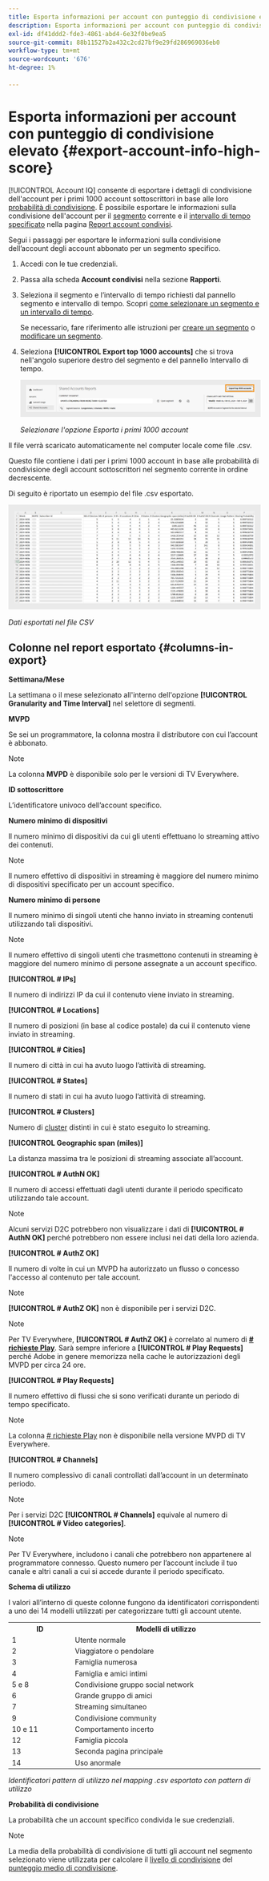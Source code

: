 ```yaml
---
title: Esporta informazioni per account con punteggio di condivisione elevato
description: Esporta informazioni per account con punteggio di condivisione elevato.
exl-id: df41ddd2-fde3-4861-abd4-6e32f0be9ea5
source-git-commit: 88b11527b2a432c2cd27bf9e29fd286969036eb0
workflow-type: tm+mt
source-wordcount: '676'
ht-degree: 1%

---
```


# Esporta informazioni per account con punteggio di condivisione elevato {#export-account-info-high-score}

[!UICONTROL Account IQ] consente di esportare i dettagli di condivisione dell&#39;account per i primi 1000 account sottoscrittori in base alle loro [probabilità di condivisione](/help/accountiq/product-concepts.md#account-sharing-probability-def). È possibile esportare le informazioni sulla condivisione dell&#39;account per il [segmento](/help/accountiq/product-concepts.md#segment-def) corrente e il [intervallo di tempo specificato](/help/accountiq/product-concepts.md#time-interval-def) nella pagina [Report account condivisi](/help/accountiq/shared-acc-reports.md).

Segui i passaggi per esportare le informazioni sulla condivisione dell’account degli account abbonato per un segmento specifico.

1. Accedi con le tue credenziali.
1. Passa alla scheda **Account condivisi** nella sezione **Rapporti**.
1. Seleziona il segmento e l’intervallo di tempo richiesti dal pannello segmento e intervallo di tempo. Scopri [come selezionare un segmento e un intervallo di tempo](segments-timeinterval.md).

   Se necessario, fare riferimento alle istruzioni per [creare un segmento](work-with-segments.md#create-new-segment) o [modificare un segmento](work-with-segments.md#edit-segment).

1. Seleziona **[!UICONTROL Export top 1000 accounts]** che si trova nell&#39;angolo superiore destro del segmento e del pannello Intervallo di tempo.

   ![Esporta i primi 1000 account](assets/export-top-1000-accounts.png)

   *Selezionare l&#39;opzione Esporta i primi 1000 account*

Il file verrà scaricato automaticamente nel computer locale come file .csv.

Questo file contiene i dati per i primi 1000 account in base alle probabilità di condivisione degli account sottoscrittori nel segmento corrente in ordine decrescente.

Di seguito è riportato un esempio del file .csv esportato.

![dati esportati nel file CSV](assets/exported-csv.png)

*Dati esportati nel file CSV*

## Colonne nel report esportato {#columns-in-export}

**Settimana/Mese**

La settimana o il mese selezionato all&#39;interno dell&#39;opzione **[!UICONTROL Granularity and Time Interval]** nel selettore di segmenti.

**MVPD**

Se sei un programmatore, la colonna mostra il distributore con cui l’account è abbonato.

>[!NOTE]
>
> La colonna **MVPD** è disponibile solo per le versioni di TV Everywhere.

**ID sottoscrittore**

L’identificatore univoco dell’account specifico.

**Numero minimo di dispositivi**

Il numero minimo di dispositivi da cui gli utenti effettuano lo streaming attivo dei contenuti.

>[!NOTE]
>
>Il numero effettivo di dispositivi in streaming è maggiore del numero minimo di dispositivi specificato per un account specifico.

**Numero minimo di persone**

Il numero minimo di singoli utenti che hanno inviato in streaming contenuti utilizzando tali dispositivi.

>[!NOTE]
>
>Il numero effettivo di singoli utenti che trasmettono contenuti in streaming è maggiore del numero minimo di persone assegnate a un account specifico.

**[!UICONTROL # IPs]**

Il numero di indirizzi IP da cui il contenuto viene inviato in streaming.

**[!UICONTROL # Locations]**

Il numero di posizioni (in base al codice postale) da cui il contenuto viene inviato in streaming.

**[!UICONTROL # Cities]**

Il numero di città in cui ha avuto luogo l’attività di streaming.

**[!UICONTROL # States]**

Il numero di stati in cui ha avuto luogo l’attività di streaming.

**[!UICONTROL # Clusters]**

Numero di [cluster](/help/accountiq/product-concepts.md#cluster-def) distinti in cui è stato eseguito lo streaming.

**[!UICONTROL Geographic span (miles)]**

La distanza massima tra le posizioni di streaming associate all’account.

**[!UICONTROL # AuthN OK]**

Il numero di accessi effettuati dagli utenti durante il periodo specificato utilizzando tale account.

>[!NOTE]
>
> Alcuni servizi D2C potrebbero non visualizzare i dati di **[!UICONTROL # AuthN OK]** perché potrebbero non essere inclusi nei dati della loro azienda.

**[!UICONTROL # AuthZ OK]**

Il numero di volte in cui un MVPD ha autorizzato un flusso o concesso l&#39;accesso al contenuto per tale account.

>[!NOTE]
>
>**[!UICONTROL # AuthZ OK]** non è disponibile per i servizi D2C.

>[!NOTE]
>
>Per TV Everywhere, **[!UICONTROL # AuthZ OK]** è correlato al numero di **[# richieste Play](/help/accountiq/product-concepts.md##play-requests-def)**. Sarà sempre inferiore a **[!UICONTROL # Play Requests]** perché Adobe in genere memorizza nella cache le autorizzazioni degli MVPD per circa 24 ore.


**[!UICONTROL # Play Requests]**

Il numero effettivo di flussi che si sono verificati durante un periodo di tempo specificato.

>[!NOTE]
>
>La colonna [# richieste Play](/help/accountiq/product-concepts.md##play-requests-def) non è disponibile nella versione MVPD di TV Everywhere.

**[!UICONTROL # Channels]**

Il numero complessivo di canali controllati dall’account in un determinato periodo.

>[!NOTE]
>
> Per i servizi D2C **[!UICONTROL # Channels]** equivale al numero di **[!UICONTROL # Video categories]**.

>[!NOTE]
>
>Per TV Everywhere, includono i canali che potrebbero non appartenere al programmatore connesso. Questo numero per l’account include il tuo canale e altri canali a cui si accede durante il periodo specificato.


**Schema di utilizzo**

I valori all’interno di queste colonne fungono da identificatori corrispondenti a uno dei 14 modelli utilizzati per categorizzare tutti gli account utente.

<table>
    <tbody>
      <tr>
        <th style="width:10%">ID</th>
        <th style="width:30%">Modelli di utilizzo</th>
      </tr>
      <tr>
        <td>1</td>
        <td>Utente normale</td>
      </tr>
      <tr>
        <td>2</td>
        <td>Viaggiatore o pendolare</td>
      </tr>
      <tr>
        <td>3</td>
        <td>Famiglia numerosa</td>
      </tr>
      <tr>
        <td>4</td>
        <td>Famiglia e amici intimi</td>
      </tr>
      </tr>
         <td>5 e 8</td>
         <td>Condivisione gruppo social network</td>
      </tr>
      </tr>
         <td>6</td>
         <td>Grande gruppo di amici</td>
      </tr>
      </tr>
         <td>7</td>
         <td>Streaming simultaneo</td>
      </tr>
      </tr>
         <td>9</td>
         <td>Condivisione community</td>
      </tr>
      </tr>
         <td>10 e 11</td>
         <td>Comportamento incerto</td>
      </tr>
      </tr>
         <td>12</td>
         <td>Famiglia piccola</td>
      </tr>
      </tr>
         <td>13</td>
         <td>Seconda pagina principale </td>
      </tr>
      </tr>
         <td>14</td>
         <td>Uso anormale</td>
      </tr>
    </tbody>
  </table>

*Identificatori pattern di utilizzo nel mapping .csv esportato con pattern di utilizzo*

**Probabilità di condivisione**

La probabilità che un account specifico condivida le sue credenziali.

>[!NOTE]
>
> La media della probabilità di condivisione di tutti gli account nel segmento selezionato viene utilizzata per calcolare il [livello di condivisione](/help/accountiq/data-panels.md#sharing-level) del [punteggio medio di condivisione](/help/accountiq/data-panels.md#aggregated-sharing).
